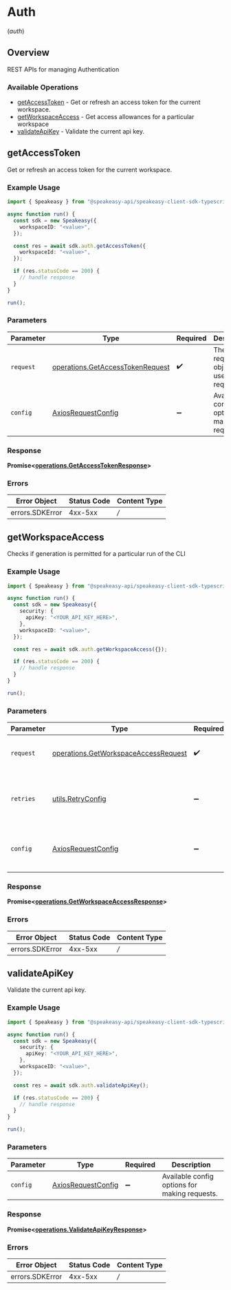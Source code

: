 # Auth
(*auth*)

## Overview

REST APIs for managing Authentication

### Available Operations

* [getAccessToken](#getaccesstoken) - Get or refresh an access token for the current workspace.
* [getWorkspaceAccess](#getworkspaceaccess) - Get access allowances for a particular workspace
* [validateApiKey](#validateapikey) - Validate the current api key.

## getAccessToken

Get or refresh an access token for the current workspace.

### Example Usage

```typescript
import { Speakeasy } from "@speakeasy-api/speakeasy-client-sdk-typescript";

async function run() {
  const sdk = new Speakeasy({
    workspaceID: "<value>",
  });

  const res = await sdk.auth.getAccessToken({
    workspaceId: "<value>",
  });

  if (res.statusCode == 200) {
    // handle response
  }
}

run();
```

### Parameters

| Parameter                                                                                | Type                                                                                     | Required                                                                                 | Description                                                                              |
| ---------------------------------------------------------------------------------------- | ---------------------------------------------------------------------------------------- | ---------------------------------------------------------------------------------------- | ---------------------------------------------------------------------------------------- |
| `request`                                                                                | [operations.GetAccessTokenRequest](../../sdk/models/operations/getaccesstokenrequest.md) | :heavy_check_mark:                                                                       | The request object to use for the request.                                               |
| `config`                                                                                 | [AxiosRequestConfig](https://axios-http.com/docs/req_config)                             | :heavy_minus_sign:                                                                       | Available config options for making requests.                                            |


### Response

**Promise<[operations.GetAccessTokenResponse](../../sdk/models/operations/getaccesstokenresponse.md)>**
### Errors

| Error Object    | Status Code     | Content Type    |
| --------------- | --------------- | --------------- |
| errors.SDKError | 4xx-5xx         | */*             |

## getWorkspaceAccess

Checks if generation is permitted for a particular run of the CLI

### Example Usage

```typescript
import { Speakeasy } from "@speakeasy-api/speakeasy-client-sdk-typescript";

async function run() {
  const sdk = new Speakeasy({
    security: {
      apiKey: "<YOUR_API_KEY_HERE>",
    },
    workspaceID: "<value>",
  });

  const res = await sdk.auth.getWorkspaceAccess({});

  if (res.statusCode == 200) {
    // handle response
  }
}

run();
```

### Parameters

| Parameter                                                                                        | Type                                                                                             | Required                                                                                         | Description                                                                                      |
| ------------------------------------------------------------------------------------------------ | ------------------------------------------------------------------------------------------------ | ------------------------------------------------------------------------------------------------ | ------------------------------------------------------------------------------------------------ |
| `request`                                                                                        | [operations.GetWorkspaceAccessRequest](../../sdk/models/operations/getworkspaceaccessrequest.md) | :heavy_check_mark:                                                                               | The request object to use for the request.                                                       |
| `retries`                                                                                        | [utils.RetryConfig](../../internal/utils/retryconfig.md)                                         | :heavy_minus_sign:                                                                               | Configuration to override the default retry behavior of the client.                              |
| `config`                                                                                         | [AxiosRequestConfig](https://axios-http.com/docs/req_config)                                     | :heavy_minus_sign:                                                                               | Available config options for making requests.                                                    |


### Response

**Promise<[operations.GetWorkspaceAccessResponse](../../sdk/models/operations/getworkspaceaccessresponse.md)>**
### Errors

| Error Object    | Status Code     | Content Type    |
| --------------- | --------------- | --------------- |
| errors.SDKError | 4xx-5xx         | */*             |

## validateApiKey

Validate the current api key.

### Example Usage

```typescript
import { Speakeasy } from "@speakeasy-api/speakeasy-client-sdk-typescript";

async function run() {
  const sdk = new Speakeasy({
    security: {
      apiKey: "<YOUR_API_KEY_HERE>",
    },
    workspaceID: "<value>",
  });

  const res = await sdk.auth.validateApiKey();

  if (res.statusCode == 200) {
    // handle response
  }
}

run();
```

### Parameters

| Parameter                                                    | Type                                                         | Required                                                     | Description                                                  |
| ------------------------------------------------------------ | ------------------------------------------------------------ | ------------------------------------------------------------ | ------------------------------------------------------------ |
| `config`                                                     | [AxiosRequestConfig](https://axios-http.com/docs/req_config) | :heavy_minus_sign:                                           | Available config options for making requests.                |


### Response

**Promise<[operations.ValidateApiKeyResponse](../../sdk/models/operations/validateapikeyresponse.md)>**
### Errors

| Error Object    | Status Code     | Content Type    |
| --------------- | --------------- | --------------- |
| errors.SDKError | 4xx-5xx         | */*             |
